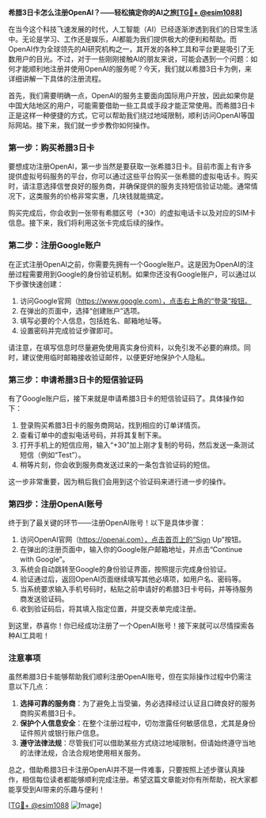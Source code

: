**希腊3日卡怎么注册OpenAI？——轻松搞定你的AI之旅[[TG💪+ @esim1088](https://t.me/s/esim1088)]**

在当今这个科技飞速发展的时代，人工智能（AI）已经逐渐渗透到我们的日常生活中。无论是学习、工作还是娱乐，AI都能为我们提供极大的便利和帮助。而OpenAI作为全球领先的AI研究机构之一，其开发的各种工具和平台更是吸引了无数用户的目光。不过，对于一些刚刚接触AI的朋友来说，可能会遇到一个问题：如何才能顺利地注册并使用OpenAI的服务呢？今天，我们就以希腊3日卡为例，来详细讲解一下具体的注册流程。

首先，我们需要明确一点，OpenAI的服务主要面向国际用户开放，因此如果你是中国大陆地区的用户，可能需要借助一些工具或手段才能正常使用。而希腊3日卡正是这样一种便捷的方式，它可以帮助我们绕过地域限制，顺利访问OpenAI等国际网站。接下来，我们就一步步教你如何操作。

### 第一步：购买希腊3日卡

要想成功注册OpenAI，第一步当然是要获取一张希腊3日卡。目前市面上有许多提供虚拟号码服务的平台，你可以通过这些平台购买一张希腊的虚拟电话卡。购买时，请注意选择信誉良好的服务商，并确保提供的服务支持短信验证功能。通常情况下，这类服务的价格非常实惠，几块钱就能搞定。

购买完成后，你会收到一张带有希腊区号（+30）的虚拟电话卡以及对应的SIM卡信息。接下来，我们将利用这张卡完成后续的操作。

### 第二步：注册Google账户

在正式注册OpenAI之前，你需要先拥有一个Google账户。这是因为OpenAI的注册过程需要用到Google的身份验证机制。如果你还没有Google账户，可以通过以下步骤快速创建：

1. 访问Google官网（https://www.google.com），点击右上角的“登录”按钮。
2. 在弹出的页面中，选择“创建账户”选项。
3. 填写必要的个人信息，包括姓名、邮箱地址等。
4. 设置密码并完成验证步骤即可。

请注意，在填写信息时尽量避免使用真实身份资料，以免引发不必要的麻烦。同时，建议使用临时邮箱接收验证邮件，以便更好地保护个人隐私。

### 第三步：申请希腊3日卡的短信验证码

有了Google账户后，接下来就是申请希腊3日卡的短信验证码了。具体操作如下：

1. 登录购买希腊3日卡的服务商网站，找到相应的订单详情页。
2. 查看订单中的虚拟电话号码，并将其复制下来。
3. 打开手机上的短信应用，输入“+30”加上刚才复制的号码，然后发送一条测试短信（例如“Test”）。
4. 稍等片刻，你会收到服务商发送过来的一条包含验证码的短信。

这一步非常重要，因为稍后我们会用到这个验证码来进行进一步的操作。

### 第四步：注册OpenAI账号

终于到了最关键的环节——注册OpenAI账号！以下是具体步骤：

1. 访问OpenAI官网（https://openai.com），点击首页上的“Sign Up”按钮。
2. 在弹出的注册页面中，输入你的Google账户邮箱地址，并点击“Continue with Google”。
3. 系统会自动跳转至Google的身份验证界面，按照提示完成身份验证。
4. 验证通过后，返回OpenAI页面继续填写其他必填项，如用户名、密码等。
5. 当系统要求输入手机号码时，粘贴之前申请好的希腊3日卡号码，并等待服务商发送验证码。
6. 收到验证码后，将其填入指定位置，并提交表单完成注册。

到这里，恭喜你！你已经成功注册了一个OpenAI账号！接下来就可以尽情探索各种AI工具啦！

### 注意事项

虽然希腊3日卡能够帮助我们顺利注册OpenAI账号，但在实际操作过程中仍需注意以下几点：

1. **选择可靠的服务商**：为了避免上当受骗，务必选择经过认证且口碑良好的服务商购买希腊3日卡。
2. **保护个人信息安全**：在整个注册过程中，切勿泄露任何敏感信息，尤其是身份证件照片或银行账户信息。
3. **遵守法律法规**：尽管我们可以借助某些方式绕过地域限制，但请始终遵守当地的法律法规，合法合规地使用相关服务。

总之，借助希腊3日卡注册OpenAI并不是一件难事，只要按照上述步骤认真操作，相信每位读者都能够顺利完成注册。希望这篇文章能对你有所帮助，祝大家都能享受到AI带来的乐趣与便利！

[[TG💪+ @esim1088](https://t.me/s/esim1088) ![Image](https://i.postimg.cc/4NQfJmqS/Snipaste-2025-05-13-00-14-12.png)]